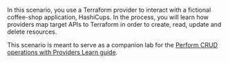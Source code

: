 In this scenario, you use a Terraform provider to interact with a fictional coffee-shop application, HashiCups. In the process, you will learn how providers map target APIs to Terraform in order to create, read, update and delete resources.

This scenario is meant to serve as a companion lab for the [Perform CRUD operations with Providers Learn guide](https://deploy-preview-1641--hashicorp-learn.netlify.app/tutorials/terraform/provider-use?in=terraform/providers).